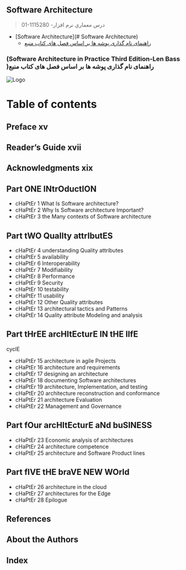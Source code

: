 ## Software Architecture

> 01-1115280 -درس معماري نرم افزار 

- [Software Architecture](# Software Architecture)
    * [راهنمای نام گذاری پوشه ها بر اساس فصل های کتاب منبع](#راهنمای-نام-گذاری-پوشه-ها-بر-اساس-فصل-های-کتاب-منبع)
    
###    (Software Architecture in Practice Third Edition-Len Bass )راهنمای نام گذاری پوشه ها بر اساس فصل های کتاب منبع
![Logo](https://github.com/AliRazavi-edu/PNU_3991/blob/master/image/SoftwareArchitecture.png)
# Table of contents
## Preface xv

## Reader’s Guide xvii


## Acknowledgments xix



## Part ONE INtrOductION
- cHaPtEr 1 What Is Software architecture?
- cHaPtEr 2 Why Is Software architecture Important?
- cHaPtEr 3 the Many contexts of Software architecture


## Part tWO QualIty attrIbutES
- cHaPtEr 4 understanding Quality attributes
- cHaPtEr 5 availability
- cHaPtEr 6 Interoperability
- cHaPtEr 7 Modifiability
- cHaPtEr 8 Performance
- cHaPtEr 9 Security
- cHaPtEr 10 testability
- cHaPtEr 11 usability
- cHaPtEr 12 Other Quality attributes
- cHaPtEr 13 architectural tactics and Patterns
- cHaPtEr 14 Quality attribute Modeling and analysis


## Part tHrEE arcHItEcturE IN tHE lIfE
cyclE
- cHaPtEr 15 architecture in agile Projects
- cHaPtEr 16 architecture and requirements
- cHaPtEr 17 designing an architecture
- cHaPtEr 18 documenting Software architectures
- cHaPtEr 19 architecture, Implementation, and testing
- cHaPtEr 20 architecture reconstruction and conformance
- cHaPtEr 21 architecture Evaluation
- cHaPtEr 22 Management and Governance
## Part fOur arcHItEcturE aNd buSINESS
- cHaPtEr 23 Economic analysis of architectures
- cHaPtEr 24 architecture competence
- cHaPtEr 25 architecture and Software Product lines

## Part fIVE tHE braVE NEW WOrld
- cHaPtEr 26 architecture in the cloud
- cHaPtEr 27 architectures for the Edge
- cHaPtEr 28 Epilogue

## References
## About the Authors
## Index

